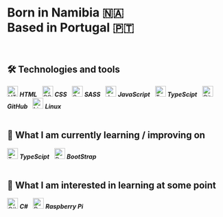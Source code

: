 # Born in Namibia 🇳🇦 <br> Based in Portugal 🇵🇹
<br/>

## 🛠  Technologies and tools

<img src="https://cdn-icons-png.flaticon.com/512/1051/1051277.png" alt="HTML logo" title="HTML" height="25" /> ***HTML***
&nbsp;
<img src="https://cdn-icons-png.flaticon.com/512/732/732190.png" alt="CSS logo" title="CSS" height="25" /> ***CSS***
&nbsp;
<img src="https://cdn-icons-png.flaticon.com/512/5968/5968358.png" alt="Sass logo" title="Sass" height="25" /> ***SASS***
&nbsp;
<img src="https://cdn-icons-png.flaticon.com/512/5968/5968292.png" alt="Javascript logo" title="JavaScript" height="25" /> ***JavaScript***
&nbsp;
<img src="https://cdn-icons-png.flaticon.com/512/5968/5968381.png" alt="TypeScipt logo" title="TypeScipt" height="25" /> ***TypeScipt***
&nbsp;
<img src="https://cdn-icons-png.flaticon.com/512/733/733553.png" alt="GitHub logo" title="GitHub" height="25" /> ***GitHub***
&nbsp;
<img src="https://cdn-icons-png.flaticon.com/512/6124/6124995.png" alt="Linux logo" title="Linux" height="25" /> ***Linux***
&nbsp;
<br/>
<br/>

## 📖  What I am currently learning / improving on

<img src="https://cdn-icons-png.flaticon.com/512/5968/5968381.png" alt="TypeScipt logo" title="TypeScipt" height="25" /> ***TypeScipt***
&nbsp;
<img src="https://cdn-icons-png.flaticon.com/512/5968/5968672.png" alt="BootStrap logo" title="BootStrap" height="25" /> ***BootStrap***
&nbsp;
<br/>
<br/>

## 👾  What I am interested in learning at some point

<img src="https://cdn-icons-png.flaticon.com/512/6132/6132221.png" alt="C# logo" title="C#" height="25" /> ***C#***
&nbsp;
<img src="https://cdn-icons-png.flaticon.com/512/5969/5969184.png" alt="Raspberry Pi logo" title="Raspberry Pi" height="25" /> ***Raspberry Pi***
&nbsp;
